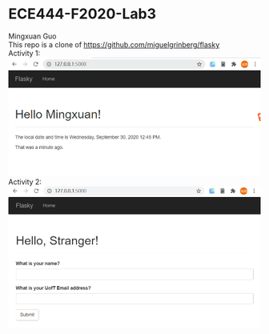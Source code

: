 # ECE444-F2020-Lab3
Mingxuan Guo  
This repo is a clone of https://github.com/miguelgrinberg/flasky  
Activity 1:
![alt text](https://github.com/mp114514/ECE444-F2020-Lab3/blob/master/a1.PNG?raw=true)  
Activity 2:
![alt text](https://github.com/mp114514/ECE444-F2020-Lab3/blob/master/task2-1.PNG?raw=true)  
